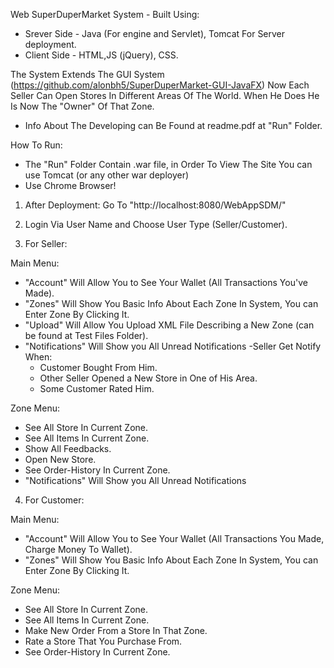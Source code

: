 Web SuperDuperMarket System - Built Using:

- Srever Side - Java (For engine and Servlet), Tomcat For Server deployment.
- Client Side - HTML,JS (jQuery), CSS.

The System Extends The GUI System (https://github.com/alonbh5/SuperDuperMarket-GUI-JavaFX) 
Now Each Seller Can Open Stores In Different Areas Of The World. When He Does He Is Now The "Owner" Of That Zone.
* Info About The Developing can Be Found at readme.pdf at "Run" Folder.

How To Run:

* The "Run" Folder Contain .war file, in Order To View The Site You can use Tomcat (or any other war deployer)
* Use Chrome Browser! 

1. After Deployment: Go To "http://localhost:8080/WebAppSDM/"
2. Login Via User Name and Choose User Type (Seller/Customer).

3. For Seller:

Main Menu: 
* "Account" Will Allow You to See Your Wallet (All Transactions You've Made).
* "Zones" Will Show You Basic Info About Each Zone In System, You can Enter Zone By Clicking It.
* "Upload" Will Allow You Upload XML File Describing a New Zone (can be found at Test Files Folder).
* "Notifications" Will Show you All Unread Notifications 
  -Seller Get Notify When:
  - Customer Bought From Him.
  - Other Seller Opened a New Store in One of His Area.
  - Some Customer Rated Him.
  
Zone Menu:
* See All Store In Current Zone.
* See All Items In Current Zone.
* Show All Feedbacks.
* Open New Store.
* See Order-History In Current Zone.
* "Notifications" Will Show you All Unread Notifications 

4. For Customer:

Main Menu: 
* "Account" Will Allow You to See Your Wallet (All Transactions You Made, Charge Money To Wallet).
* "Zones" Will Show You Basic Info About Each Zone In System, You can Enter Zone By Clicking It.

Zone Menu:
* See All Store In Current Zone.
* See All Items In Current Zone.
* Make New Order From a Store In That Zone.
* Rate a Store That You Purchase From.
* See Order-History In Current Zone.



